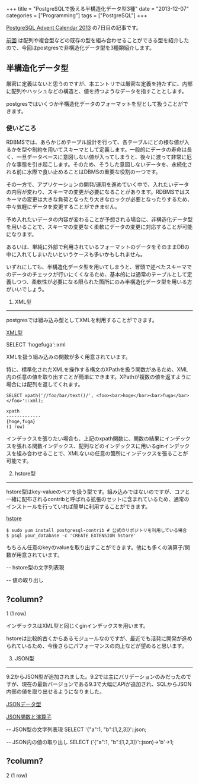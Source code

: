 +++
title = "PostgreSQLで扱える半構造化データ型3種"
date = "2013-12-07"
categories = ["Programming"]
tags = ["PostgreSQL"]
+++

[PostgreSQL Advent Calendar 2013](http://qiita.com/advent-calendar/2013/postgresql) の7日目の記事です。

[前回](http://qiita.com/choplin/items/9d5e2ff8721fb9509bf8) は配列や複合型などの既存の型を組み合わせることができる型を紹介したので、今回はpostgresで非構造化データ型を3種類紹介します。

<!--more-->


半構造化データ型
----------------

厳密に定義はないと思うのですが、本エントリでは厳密な定義を持たずに、内部に配列やハッシュなどの構造と、値を持つようなデータを指すこととします。

postgresではいくつか半構造化データのフォーマットを型として扱うことができます。

### 使いどころ

RDBMSでは、あらかじめテーブル設計を行って、各テーブルにどの様な値が入るかを型や制約を用いてスキーマとして定義します。一般的にデータの寿命は長く、一旦データベースに意図しない値が入ってしまうと、後々に渡って非常に厄介な事態を引き起こします。そのため、そうした意図しないデータを、永続化される前に水際で食い止めることはDBMSの重要な役割の一つです。

その一方で、アプリケーションの開発/運用を進めていく中で、入れたいデータの内容が変わり、スキーマの変更が必要になることがあります。RDBMSではスキーマの変更は大きな負荷となったり大きなロックが必要となったりするため、中々気軽にデータを変更することができません。

予め入れたいデータの内容が変わることが予想される場合に、非構造化データ型を用いることで、スキーマの変更なく柔軟にデータの変更に対応することが可能になります。

あるいは、単純に外部で利用されているフォーマットのデータをそのままDBの中に入れてしまいたいというケースも多いかもしれません。

いずれにしても、半構造化データ型を用いてしまうと、冒頭で述べたスキーマでのデータのチェックが行いにくくなるため、基本的には通常のテーブルとして定義しつつ、柔軟性が必要になる限られた箇所にのみ半構造化データ型を用いる方がいいでしょう。

1. XML型
--------

postgresでは組み込み型としてXMLを利用することができます。

[XML型](http://www.postgresql.jp/document/9.3/html/datatype-xml.html)

SELECT '<foo><bar>hoge</bar><bar>fuga</bar></foo>'::xml

XMLを扱う組み込みの関数が多く用意されています。

特に、標準化されたXMLを操作する構文のXPathを扱う関数があるため、XML内の任意の値を取り出すことが簡単にできます。XPathが複数の値を返すように場合には配列を返してくれます。

``` sourceCode
SELECT xpath('//foo/bar/text()/', <foo><bar>hoge</bar><bar>fuga</bar></foo>'::xml);

xpath
-------------
{hoge,fuga}
(1 row)
```

インデックスを張りたい場合も、上記のxpath関数に、関数の結果にインデックスを張れる関数インデックス、配列などのインデックスに用いるginインデックスを組み合わせることで、XMLないの任意の箇所にインデックスを張ることが可能です。

2. hstore型
-----------

hstore型はkey-valueのペアを扱う型です。組み込みではないのですが、コアと一緒に配布されるcontribと呼ばれる拡張のセットに含まれているため、通常のインストールを行っていれば簡単に利用することができます。

[hstore](http://www.postgresql.jp/document/9.3/html/hstore.html)

``` sourceCode
$ sudo yum install postgresql-contrib # 公式のリポジトリを利用している場合
$ psql your_database -c 'CREATE EXTENSION hstore'
```

もちろん任意のkeyのvalueを取り出すことができます。他にも多くの演算子/関数が用意されています。

-- hstore型の文字列表現

-- 値の取り出し

?column?
----------
1
(1 row)

インデックスはXML型と同じくginインデックスを用います。

hstoreは比較的古くからあるモジュールなのですが、最近でも活発に開発が進められているため、今後さらにパフォーマンスの向上などが望めると思います。

3. JSON型
---------

9.2からJSON型が追加されました。9.2では主にバリデーションのみだったのですが、現在の最新バージョンである9.3で大幅にAPIが追加され、SQLからJSON内部の値を取り出せるようになりました。

[JSONデータ型](http://www.postgresql.jp/document/9.3/html/datatype-json.html)

[JSON関数と演算子](http://www.postgresql.jp/document/9.3/html/functions-json.html)

-- JSON型の文字列表現
SELECT '{"a":1, "b":[1,2,3]}'::json;

-- JSON内の値の取り出し
SELECT ('{"a":1, "b":[1,2,3]}'::json)->'b'->1;

?column?
----------
2
(1 row)
